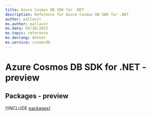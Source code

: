 ```yaml
---
title: Azure Cosmos DB SDK for .NET
description: Reference for Azure Cosmos DB SDK for .NET
author: pallavit
ms.author: pallavit
ms.data: 03/20/2023
ms.topic: reference
ms.devlang: dotnet
ms.service: cosmosdb
---
```

# Azure Cosmos DB SDK for .NET - preview
## Packages - preview
[!INCLUDE [packages](cosmos-db-index.md)]